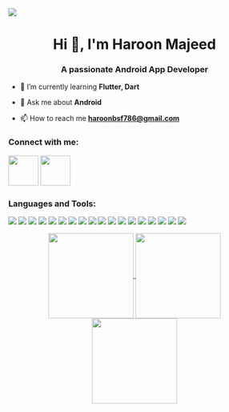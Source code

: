 <a>
  <img src="https://github.com/user-attachments/assets/0468656b-7409-41f1-99cf-c26869bb9d0d" />
</a>

<h1 align="center">Hi 👋, I'm Haroon Majeed</h1>
<h3 align="center">A passionate Android App Developer</h3>


- 🌱 I’m currently learning **Flutter, Dart**

- 💬 Ask me about **Android**

- 📫 How to reach me **haroonbsf786@gmail.com**

<h3 align="left">Connect with me:</h3>

<a href="https://x.com/HaroonBsf"><img src="https://user-images.githubusercontent.com/35039342/55471524-8e24cb00-5627-11e9-9389-58f3d4419153.png" width="60"></a>
<a href="https://www.linkedin.com/in/haroonbsf"><img src="https://user-images.githubusercontent.com/35039342/55471530-94b34280-5627-11e9-8c0e-6fe86a8406d6.png" width="60"></a>

<h3 align="left">Languages and Tools:</h3>

<a href="https://developer.android.com"><img src="https://img.shields.io/badge/android-%2320232a.svg?style=for-the-badge&logo=android&logoColor=%a4c639" ></a> <a href="https://www.java.com"><img src="https://img.shields.io/badge/java-%23ED8B00.svg?style=for-the-badge&logo=openjdk&logoColor=white" ></a> <a href="https://kotlinlang.org/"><img src="https://img.shields.io/badge/kotlin-%237F52FF.svg?style=for-the-badge&logo=kotlin&logoColor=white" ></a> <a href="https://firebase.google.com/"><img src="https://img.shields.io/badge/firebase-a08021?style=for-the-badge&logo=firebase&logoColor=ffcd34" ></a> <a href="https://www.sqlite.org/"><img src="https://img.shields.io/badge/sqlite-%2307405e.svg?style=for-the-badge&logo=sqlite&logoColor=white" ></a> <a href="https://developer.android.com/training/data-storage/room"><img src="https://img.shields.io/badge/Room%20Database-7F5B93?style=for-the-badge&logo=sqlite&logoColor=white" ></a> <a href="https://www.mysql.com/"><img src="https://img.shields.io/badge/MySQL-336791?style=for-the-badge&logo=mysql&logoColor=white" ></a> <a href="https://pages.github.com/"><img src="https://img.shields.io/badge/github%20pages-121013?style=for-the-badge&logo=github&logoColor=white" ></a> <a href="https://postman.com"><img src="https://img.shields.io/badge/Postman-FF6C37?style=for-the-badge&logo=postman&logoColor=white" ></a> <a href="https://www.figma.com/"><img src="https://img.shields.io/badge/figma-%23F24E1E.svg?style=for-the-badge&logo=figma&logoColor=white" ></a> <a href="https://helpx.adobe.com/xd/get-started.html"><img src="https://img.shields.io/badge/Adobe%20XD-FF61F6?style=for-the-badge&logo=adobexd&logoColor=white" ></a> <a href="https://www.adobe.com/products/illustrator.html"><img src="https://img.shields.io/badge/Illustrator-FF9A00?style=for-the-badge&logo=adobeillustrator&logoColor=white" ></a> <a href="https://www.adobe.com/products/photoshop.html"><img src="https://img.shields.io/badge/Photoshop-31A8FF?style=for-the-badge&logo=adobephotoshop&logoColor=white" ></a> <a href="https://www.adobe.com/products/aftereffects.html"><img src="https://img.shields.io/badge/After%20Effects-00A3E0?style=for-the-badge&logo=adobeaftereffects&logoColor=white" ></a> <a href="https://github.com/"><img src="https://img.shields.io/badge/github-%23121011.svg?style=for-the-badge&logo=github&logoColor=white" ></a> <a href="https://git-scm.com/"><img src="https://img.shields.io/badge/git-%23F05033.svg?style=for-the-badge&logo=git&logoColor=white" ></a> <a href="https://bitbucket.org/product/"><img src="https://img.shields.io/badge/Bitbucket-0052CC?style=for-the-badge&logo=bitbucket&logoColor=white" ></a> <a href="https://www.sourcetreeapp.com/"><img src="https://img.shields.io/badge/SourceTree-003366?style=for-the-badge&logo=sourcetree&logoColor=white" ></a>
<!-- 
![Flutter](https://img.shields.io/badge/Flutter-02569B?style=for-the-badge&logo=flutter&logoColor=white) ![HTML](https://img.shields.io/badge/HTML-E34F26?style=for-the-badge&logo=html5&logoColor=white) ![CSS](https://img.shields.io/badge/CSS-1572B6?style=for-the-badge&logo=css3&logoColor=white
) ![GitLab](https://img.shields.io/badge/gitlab-%23181717.svg?style=for-the-badge&logo=gitlab&logoColor=white)
-->

<div align="center">
  <a href="https://github.com/HaroonBsf">
    <img align="center" src="http://github-profile-summary-cards.vercel.app/api/cards/stats?username=HaroonBsf&theme=tokyonight" height="170em" />
    <img align="center" src="http://github-profile-summary-cards.vercel.app/api/cards/repos-per-language?username=HaroonBsf&theme=tokyonight" height="170em" />
    <img align="center" src="http://github-profile-summary-cards.vercel.app/api/cards/productive-time?username=HaroonBsf&theme=tokyonight" height="170em" />
  </a>
</div>
